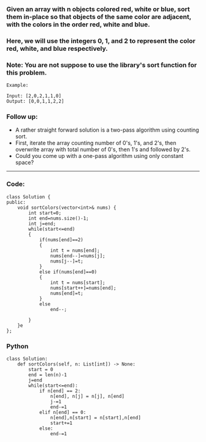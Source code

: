 ### Given an array with n objects colored red, white or blue, sort them in-place so that objects of the same color are adjacent, with the colors in the order red, white and blue.

### Here, we will use the integers 0, 1, and 2 to represent the color red, white, and blue respectively.

### Note: You are not suppose to use the library's sort function for this problem.

```
Example:

Input: [2,0,2,1,1,0]
Output: [0,0,1,1,2,2]
```
### Follow up:

- A rather straight forward solution is a two-pass algorithm using counting sort.
- First, iterate the array counting number of 0's, 1's, and 2's, then overwrite array with total number of 0's, then 1's and followed by 2's.
- Could you come up with a one-pass algorithm using only constant space?

---

### Code:

```
class Solution {
public:
    void sortColors(vector<int>& nums) {
        int start=0;
        int end=nums.size()-1;
        int j=end;
        while(start<=end)
        {
            if(nums[end]==2)
            { 
                int t = nums[end];
                nums[end--]=nums[j];
                nums[j--]=t;
            }
            else if(nums[end]==0)
            {
                int t = nums[start];
                nums[start++]=nums[end];
                nums[end]=t;
            }
            else
                end--;
            
        }
    }e
};
```
### Python

```
class Solution:
    def sortColors(self, n: List[int]) -> None:
        start = 0
        end = len(n)-1
        j=end
        while(start<=end):
            if n[end] == 2:
                n[end], n[j] = n[j], n[end]
                j-=1
                end-=1
            elif n[end] == 0:
                n[end],n[start] = n[start],n[end]
                start+=1
            else:
                end-=1
        
```
